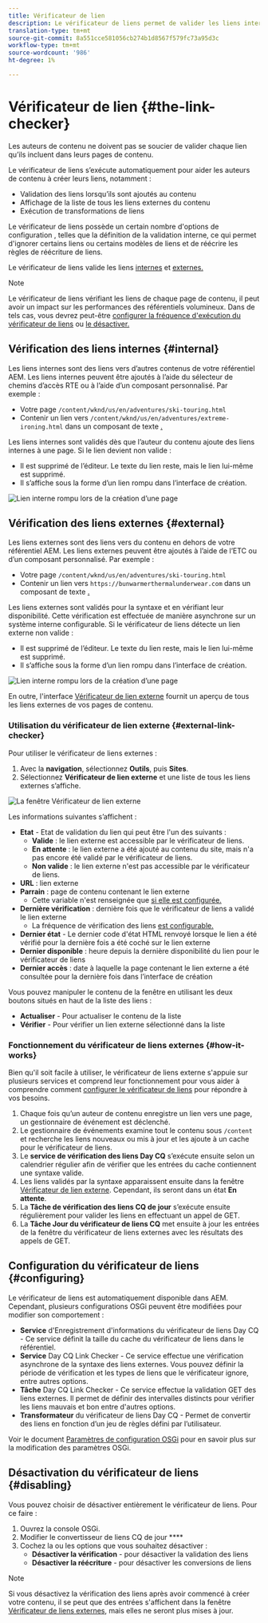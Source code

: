 ```yaml
---
title: Vérificateur de lien
description: Le vérificateur de liens permet de valider les liens internes et externes et de réécrire les liens.
translation-type: tm+mt
source-git-commit: 8a551cce581056cb274b1d8567f579fc73a95d3c
workflow-type: tm+mt
source-wordcount: '986'
ht-degree: 1%

---
```



# Vérificateur de lien {#the-link-checker}

Les auteurs de contenu ne doivent pas se soucier de valider chaque lien qu’ils incluent dans leurs pages de contenu.

Le vérificateur de liens s’exécute automatiquement pour aider les auteurs de contenu à créer leurs liens, notamment :

* Validation des liens lorsqu’ils sont ajoutés au contenu
* Affichage de la liste de tous les liens externes du contenu
* Exécution de transformations de liens

Le vérificateur de liens possède un certain nombre d&#39;options de configuration [](#configuring), telles que la définition de la validation interne, ce qui permet d&#39;ignorer certains liens ou certains modèles de liens et de réécrire les règles de réécriture de liens.

Le vérificateur de liens valide les liens [internes](#internal) et [externes.](#external)

>[!NOTE]
>
>Le vérificateur de liens vérifiant les liens de chaque page de contenu, il peut avoir un impact sur les performances des référentiels volumineux. Dans de tels cas, vous devrez peut-être [configurer la fréquence d&#39;exécution du vérificateur de liens](#configuring) ou [le désactiver.](#disabling)

## Vérification des liens internes {#internal}

Les liens internes sont des liens vers d’autres contenus de votre référentiel AEM. Les liens internes peuvent être ajoutés à l’aide du sélecteur de chemins d’accès RTE ou à l’aide d’un composant personnalisé. Par exemple :

* Votre page `/content/wknd/us/en/adventures/ski-touring.html`
* Contenir un lien vers `/content/wknd/us/en/adventures/extreme-ironing.html` dans un composant de texte [.](https://experienceleague.adobe.com/docs/experience-manager-core-components/using/components/text.html)

Les liens internes sont validés dès que l’auteur du contenu ajoute des liens internes à une page. Si le lien devient non valide :

* Il est supprimé de l’éditeur. Le texte du lien reste, mais le lien lui-même est supprimé.
* Il s’affiche sous la forme d’un lien rompu dans l’interface de création.

![Lien interne rompu lors de la création d’une page](assets/link-checker-invalid-link-internal.png)

## Vérification des liens externes {#external}

Les liens externes sont des liens vers du contenu en dehors de votre référentiel AEM. Les liens externes peuvent être ajoutés à l’aide de l’ETC ou d’un composant personnalisé. Par exemple :

* Votre page `/content/wknd/us/en/adventures/ski-touring.html`
* Contenir un lien vers `https://bunwarmerthermalunderwear.com` dans un composant de texte [.](https://experienceleague.adobe.com/docs/experience-manager-core-components/using/components/text.html)

Les liens externes sont validés pour la syntaxe et en vérifiant leur disponibilité. Cette vérification est effectuée de manière asynchrone sur un système interne configurable. Si le vérificateur de liens détecte un lien externe non valide :

* Il est supprimé de l’éditeur. Le texte du lien reste, mais le lien lui-même est supprimé.
* Il s’affiche sous la forme d’un lien rompu dans l’interface de création.

![Lien interne rompu lors de la création d’une page](assets/link-checker-invalid-link-external.png)

En outre, l&#39;interface [Vérificateur de lien externe](#external-link-checker) fournit un aperçu de tous les liens externes de vos pages de contenu.

### Utilisation du vérificateur de lien externe {#external-link-checker}

Pour utiliser le vérificateur de liens externes :

1. Avec la **navigation**, sélectionnez **Outils**, puis **Sites**.
1. Sélectionnez **Vérificateur de lien externe** et une liste de tous les liens externes s’affiche.

![La fenêtre Vérificateur de lien externe](assets/external-link-checker.png)

Les informations suivantes s’affichent :

* **Etat**  - Etat de validation du lien qui peut être l&#39;un des suivants :
   * **Valide**  : le lien externe est accessible par le vérificateur de liens.
   * **En attente**  : le lien externe a été ajouté au contenu du site, mais n&#39;a pas encore été validé par le vérificateur de liens.
   * **Non valide**  : le lien externe n&#39;est pas accessible par le vérificateur de liens.
* **URL**  : lien externe
* **Parrain**  : page de contenu contenant le lien externe
   * Cette variable n&#39;est renseignée que [si elle est configurée.](#configuring)
* **Dernière vérification**  : dernière fois que le vérificateur de liens a validé le lien externe
   * La fréquence de vérification des liens [est configurable.](#configuring)
* **Dernier état**  - Le dernier code d&#39;état HTML renvoyé lorsque le lien a été vérifié pour la dernière fois a été coché sur le lien externe
* **Dernier disponible**  : heure depuis la dernière disponibilité du lien pour le vérificateur de liens
* **Dernier accès**  : date à laquelle la page contenant le lien externe a été consultée pour la dernière fois dans l’interface de création

Vous pouvez manipuler le contenu de la fenêtre en utilisant les deux boutons situés en haut de la liste des liens :

* **Actualiser**  - Pour actualiser le contenu de la liste
* **Vérifier**  - Pour vérifier un lien externe sélectionné dans la liste

### Fonctionnement du vérificateur de liens externes {#how-it-works}

Bien qu&#39;il soit facile à utiliser, le vérificateur de liens externe s&#39;appuie sur plusieurs services et comprend leur fonctionnement pour vous aider à comprendre comment [configurer le vérificateur de liens](#configuring) pour répondre à vos besoins.

1. Chaque fois qu’un auteur de contenu enregistre un lien vers une page, un gestionnaire de événement est déclenché.
1. Le gestionnaire de événements examine tout le contenu sous `/content` et recherche les liens nouveaux ou mis à jour et les ajoute à un cache pour le vérificateur de liens.
1. Le **service de vérification des liens Day CQ** s’exécute ensuite selon un calendrier régulier afin de vérifier que les entrées du cache contiennent une syntaxe valide.
1. Les liens validés par la syntaxe apparaissent ensuite dans la fenêtre [Vérificateur de lien externe](#external-link-checker). Cependant, ils seront dans un état **En attente**.
1. La **Tâche de vérification des liens CQ de jour** s’exécute ensuite régulièrement pour valider les liens en effectuant un appel de GET.
1. La **Tâche Jour du vérificateur de liens CQ** met ensuite à jour les entrées de la fenêtre du vérificateur de liens externes avec les résultats des appels de GET.

## Configuration du vérificateur de liens {#configuring}

Le vérificateur de liens est automatiquement disponible dans AEM. Cependant, plusieurs configurations OSGi peuvent être modifiées pour modifier son comportement :

* **Service**  d&#39;Enregistrement d&#39;informations du vérificateur de liens Day CQ - Ce service définit la taille du cache du vérificateur de liens dans le référentiel.
* **Service**  Day CQ Link Checker - Ce service effectue une vérification asynchrone de la syntaxe des liens externes. Vous pouvez définir la période de vérification et les types de liens que le vérificateur ignore, entre autres options.
* **Tâche**  Day CQ Link Checker - Ce service effectue la validation GET des liens externes. Il permet de définir des intervalles distincts pour vérifier les liens mauvais et bon entre d&#39;autres options.
* **Transformateur**  du vérificateur de liens Day CQ - Permet de convertir des liens en fonction d’un jeu de règles défini par l’utilisateur.

Voir le document [Paramètres de configuration OSGi](/help/sites-deploying/osgi-configuration-settings.md) pour en savoir plus sur la modification des paramètres OSGi.

## Désactivation du vérificateur de liens {#disabling}

Vous pouvez choisir de désactiver entièrement le vérificateur de liens. Pour ce faire :

1. Ouvrez la console OSGi.
1. Modifier le convertisseur de liens CQ de jour ****
1. Cochez la ou les options que vous souhaitez désactiver :
   * **Désactiver la vérification**  - pour désactiver la validation des liens
   * **Désactiver la réécriture**  - pour désactiver les conversions de liens

>[!NOTE]
>
>Si vous désactivez la vérification des liens après avoir commencé à créer votre contenu, il se peut que des entrées s&#39;affichent dans la fenêtre [Vérificateur de liens externes](#external-link-checker), mais elles ne seront plus mises à jour.
